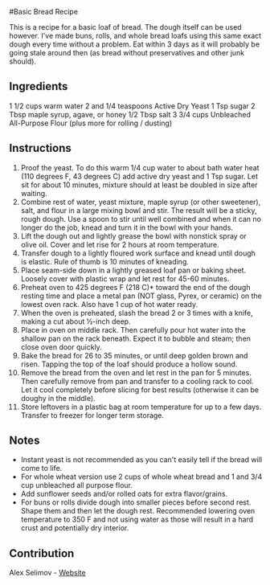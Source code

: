#Basic Bread Recipe

This is a recipe for a basic loaf of bread. The dough itself can be used however. I've made buns, rolls, and whole bread loafs using this same exact dough every time without a problem. Eat within 3 days as it will probably be going stale around then (as bread without preservatives and other junk should).

## Ingredients

1 1/2 cups warm water
2 and 1/4 teaspoons Active Dry Yeast
1 Tsp sugar
2 Tbsp  maple syrup, agave, or honey 
1/2 Tbsp salt
3 3/4 cups Unbleached All-Purpose Flour (plus more for rolling / dusting)

## Instructions

1. Proof the yeast. To do this warm 1/4 cup water to about bath water heat (110 degrees F, 43 degrees C) add active dry yeast and 1 Tsp sugar. Let sit for about 10 minutes, mixture should at least be doubled in size after waiting.
1. Combine rest of water, yeast mixture, maple syrup (or other sweetener), salt, and flour in a large mixing bowl and stir. The result will be a sticky, rough dough. Use a spoon to stir until well combined and when it can no longer do the job, knead and turn it in the bowl with your hands.
2. Lift the dough out and lightly grease the bowl with nonstick spray or olive oil. Cover and let rise for 2 hours at room temperature.
3. Transfer dough to a lightly floured work surface and knead until dough is elastic. Rule of thumb is 10 minutes of kneading.
4. Place seam-side down in a lightly greased loaf pan or baking sheet. Loosely cover with plastic wrap and let rest for 45-60 minutes.
5. Preheat oven to 425 degrees F (218 C)* toward the end of the dough resting time and place a metal pan (NOT glass, Pyrex, or ceramic) on the lowest oven rack. Also have 1 cup of hot water ready.
6. When the oven is preheated, slash the bread 2 or 3 times with a knife, making a cut about ½-inch deep.
7. Place in oven on middle rack. Then carefully pour hot water into the shallow pan on the rack beneath. Expect it to bubble and steam; then close oven door quickly.
8. Bake the bread for 26 to 35 minutes, or until deep golden brown and risen. Tapping the top of the loaf should produce a hollow sound.
9. Remove the bread from the oven and let rest in the pan for 5 minutes. Then carefully remove from pan and transfer to a cooling rack to cool. Let it cool completely before slicing for best results (otherwise it can be doughy in the middle).
10. Store leftovers in a plastic bag at room temperature for up to a few days. Transfer to freezer for longer term storage.

## Notes

* Instant yeast is not recommended as you can't easily tell if the bread will come to life.
* For whole wheat version use 2 cups of whole wheat bread and 1 and 3/4 cup unbleached all purpose flour. 
* Add sunflower seeds and/or rolled oats for extra flavor/grains.
* For buns or rolls divide dough into smaller pieces before second rest. Shape them and then let the dough rest. Recommended lowering oven temperature to 350 F and not using water as those will result in a hard crust and potentially dry interior.

## Contribution

Alex Selimov - [Website](alexselimov.xyz)
